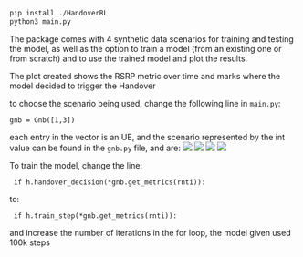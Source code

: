 ```bash
pip install ./HandoverRL
python3 main.py
```
The package comes with 4 synthetic data scenarios for training and testing the model, as well as the option to train a model (from an existing one or from scratch) and to use the trained model and plot the results.

The plot created shows the RSRP metric over time and marks where the model decided to trigger the Handover


to choose the scenario being used, change the following line in `main.py`:

```
gnb = Gnb([1,3])
```
each entry in the vector is an UE, and the scenario represented by the int value can be found in the `gnb.py` file, and are: 
![](images/Figure_1.png)
![](images/Figure_2.png)
![](images/Figure_3.png)
![](images/Figure_4.png)

To train the model, change the line:

```
 if h.handover_decision(*gnb.get_metrics(rnti)):
```
to:
```
 if h.train_step(*gnb.get_metrics(rnti)):
```

and increase the number of iterations in the for loop, the model given used 100k steps
